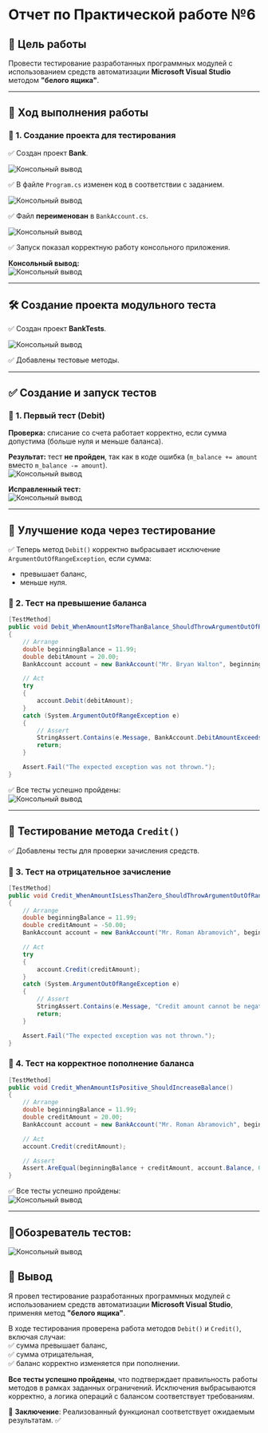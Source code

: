 # Отчет по Практической работе №6

## 🎯 Цель работы  
Провести тестирование разработанных программных модулей с использованием средств автоматизации **Microsoft Visual Studio** методом **"белого ящика"**.

---

## 🔨 Ход выполнения работы  

### 📌 1. Создание проекта для тестирования  
✅ Создан проект **Bank**.

![Консольный вывод](/5424934799321199303.jpg) 

✅ В файле `Program.cs` изменен код в соответствии с заданием.

![Консольный вывод](/5424934799321199304.jpg) 

✅ Файл **переименован** в `BankAccount.cs`.  

![Консольный вывод](/5424934799321199305.jpg) 

✅ Запуск показал корректную работу консольного приложения.  

**Консольный вывод:**  
![Консольный вывод](/5424934799321199306.jpg)  

---

## 🛠 Создание проекта модульного теста  
✅ Создан проект **BankTests**.  

![Консольный вывод](/5424934799321199307.jpg)  

✅ Добавлены тестовые методы.  

---

## ✅ Создание и запуск тестов  

### 📌 1. Первый тест (Debit)  
**Проверка:** списание со счета работает корректно, если сумма допустима (больше нуля и меньше баланса).  

**Результат:** тест **не пройден**, так как в коде ошибка (`m_balance += amount` вместо `m_balance -= amount`).  
![Консольный вывод](/5424657000836492101.jpg)  

**Исправленный тест:**  
![Консольный вывод](/5424657000836492102.jpg)   

---

## 🔄 Улучшение кода через тестирование  
✅ Теперь метод `Debit()` корректно выбрасывает исключение `ArgumentOutOfRangeException`, если сумма:  
- превышает баланс,  
- меньше нуля.  

### 📌 2. Тест на превышение баланса  
```csharp
[TestMethod]
public void Debit_WhenAmountIsMoreThanBalance_ShouldThrowArgumentOutOfRange()
{
    // Arrange
    double beginningBalance = 11.99;
    double debitAmount = 20.00;
    BankAccount account = new BankAccount("Mr. Bryan Walton", beginningBalance);

    // Act
    try
    {
        account.Debit(debitAmount);
    }
    catch (System.ArgumentOutOfRangeException e)
    {
        // Assert
        StringAssert.Contains(e.Message, BankAccount.DebitAmountExceedsBalanceMessage);
        return;
    }

    Assert.Fail("The expected exception was not thrown.");
}
```
✅ Все тесты успешно пройдены:  
![Консольный вывод](/5424657000836492103.jpg)    

---

## 🔎 Тестирование метода `Credit()`  
✅ Добавлены тесты для проверки зачисления средств.  

### 📌 3. Тест на отрицательное зачисление  
```csharp
[TestMethod]
public void Credit_WhenAmountIsLessThanZero_ShouldThrowArgumentOutOfRange()
{
    // Arrange
    double beginningBalance = 11.99;
    double creditAmount = -50.00;
    BankAccount account = new BankAccount("Mr. Roman Abramovich", beginningBalance);

    // Act
    try
    {
        account.Credit(creditAmount);
    }
    catch (System.ArgumentOutOfRangeException e)
    {
        // Assert
        StringAssert.Contains(e.Message, "Credit amount cannot be negative");
        return;
    }

    Assert.Fail("The expected exception was not thrown.");
}
```
### 📌 4. Тест на корректное пополнение баланса  
```csharp
[TestMethod]
public void Credit_WhenAmountIsPositive_ShouldIncreaseBalance()
{
    // Arrange
    double beginningBalance = 11.99;
    double creditAmount = 20.00;
    BankAccount account = new BankAccount("Mr. Roman Abramovich", beginningBalance);

    // Act
    account.Credit(creditAmount);

    // Assert
    Assert.AreEqual(beginningBalance + creditAmount, account.Balance, 0.001, "Account balance was not correctly updated after crediting.");
}
```
✅ Все тесты успешно пройдены:  
![Консольный вывод](/5424657000836492105.jpg)   

---
## 📌Обозреватель тестов:
![Консольный вывод](/1.jpg) 
## 📌 **Вывод**  
Я провел тестирование разработанных программных модулей с использованием средств автоматизации **Microsoft Visual Studio**, применяя метод **"белого ящика"**.  

В ходе тестирования проверена работа методов `Debit()` и `Credit()`, включая случаи:  
✅ сумма превышает баланс,  
✅ сумма отрицательная,  
✅ баланс корректно изменяется при пополнении.  

**Все тесты успешно пройдены**, что подтверждает правильность работы методов в рамках заданных ограничений. Исключения выбрасываются корректно, а логика операций с балансом соответствует требованиям.  

📌 **Заключение**: Реализованный функционал соответствует ожидаемым результатам. ✅  
